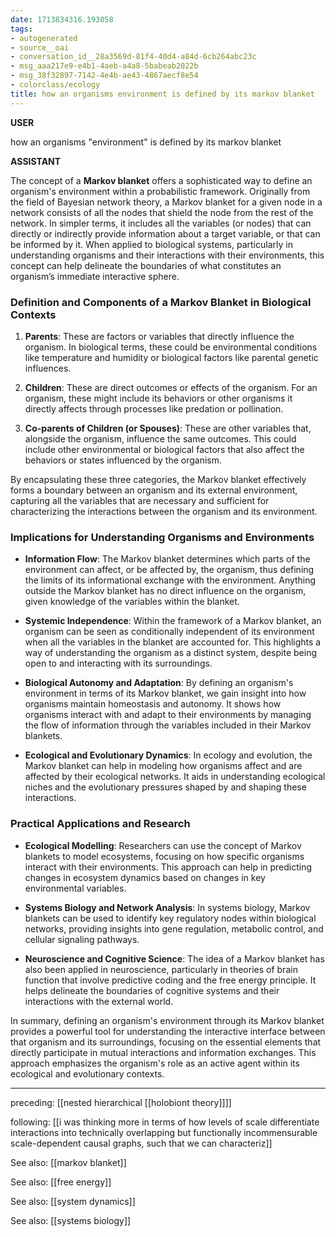 ```yaml
---
date: 1713834316.193058
tags:
- autogenerated
- source__oai
- conversation_id__28a3569d-81f4-40d4-a84d-6cb264abc23c
- msg_aaa217e9-e4b1-4aeb-a4a8-5babeab2022b
- msg_38f32897-7142-4e4b-ae43-4867aecf8e54
- colorclass/ecology
title: how an organisms environment is defined by its markov blanket
---
```


**USER**

how an organisms "environment" is defined by its markov blanket


**ASSISTANT**

The concept of a **Markov blanket** offers a sophisticated way to define an organism's environment within a probabilistic framework. Originally from the field of Bayesian network theory, a Markov blanket for a given node in a network consists of all the nodes that shield the node from the rest of the network. In simpler terms, it includes all the variables (or nodes) that can directly or indirectly provide information about a target variable, or that can be informed by it. When applied to biological systems, particularly in understanding organisms and their interactions with their environments, this concept can help delineate the boundaries of what constitutes an organism’s immediate interactive sphere.

### Definition and Components of a Markov Blanket in Biological Contexts

1. **Parents**: These are factors or variables that directly influence the organism. In biological terms, these could be environmental conditions like temperature and humidity or biological factors like parental genetic influences.

2. **Children**: These are direct outcomes or effects of the organism. For an organism, these might include its behaviors or other organisms it directly affects through processes like predation or pollination.

3. **Co-parents of Children (or Spouses)**: These are other variables that, alongside the organism, influence the same outcomes. This could include other environmental or biological factors that also affect the behaviors or states influenced by the organism.

By encapsulating these three categories, the Markov blanket effectively forms a boundary between an organism and its external environment, capturing all the variables that are necessary and sufficient for characterizing the interactions between the organism and its environment.

### Implications for Understanding Organisms and Environments

- **Information Flow**: The Markov blanket determines which parts of the environment can affect, or be affected by, the organism, thus defining the limits of its informational exchange with the environment. Anything outside the Markov blanket has no direct influence on the organism, given knowledge of the variables within the blanket.

- **Systemic Independence**: Within the framework of a Markov blanket, an organism can be seen as conditionally independent of its environment when all the variables in the blanket are accounted for. This highlights a way of understanding the organism as a distinct system, despite being open to and interacting with its surroundings.

- **Biological Autonomy and Adaptation**: By defining an organism's environment in terms of its Markov blanket, we gain insight into how organisms maintain homeostasis and autonomy. It shows how organisms interact with and adapt to their environments by managing the flow of information through the variables included in their Markov blankets.

- **Ecological and Evolutionary Dynamics**: In ecology and evolution, the Markov blanket can help in modeling how organisms affect and are affected by their ecological networks. It aids in understanding ecological niches and the evolutionary pressures shaped by and shaping these interactions.

### Practical Applications and Research

- **Ecological Modelling**: Researchers can use the concept of Markov blankets to model ecosystems, focusing on how specific organisms interact with their environments. This approach can help in predicting changes in ecosystem dynamics based on changes in key environmental variables.

- **Systems Biology and Network Analysis**: In systems biology, Markov blankets can be used to identify key regulatory nodes within biological networks, providing insights into gene regulation, metabolic control, and cellular signaling pathways.

- **Neuroscience and Cognitive Science**: The idea of a Markov blanket has also been applied in neuroscience, particularly in theories of brain function that involve predictive coding and the free energy principle. It helps delineate the boundaries of cognitive systems and their interactions with the external world.

In summary, defining an organism's environment through its Markov blanket provides a powerful tool for understanding the interactive interface between that organism and its surroundings, focusing on the essential elements that directly participate in mutual interactions and information exchanges. This approach emphasizes the organism's role as an active agent within its ecological and evolutionary contexts.


---

preceding: [[nested hierarchical [[holobiont theory]]]]  


following: [[i was thinking more in terms of how levels of scale differentiate interactions into technically overlapping but functionally incommensurable scale-dependent causal graphs, such that we can characteriz]]

See also: [[markov blanket]]


See also: [[free energy]]


See also: [[system dynamics]]


See also: [[systems biology]]